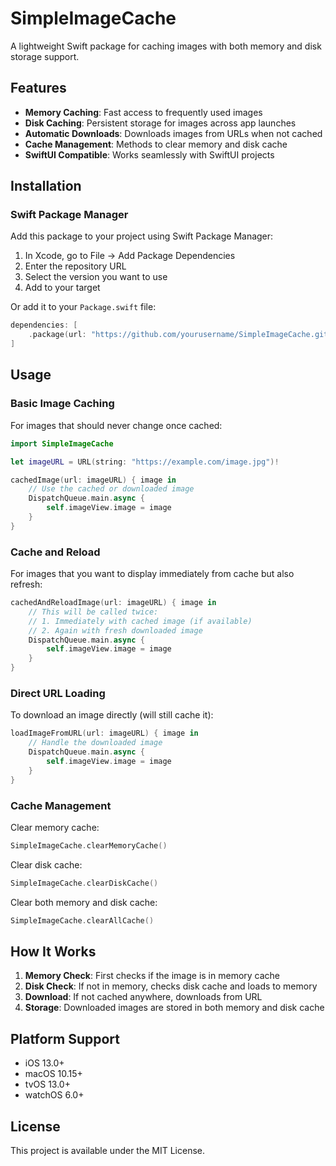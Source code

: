 
# SimpleImageCache

A lightweight Swift package for caching images with both memory and disk storage support.

## Features

- **Memory Caching**: Fast access to frequently used images
- **Disk Caching**: Persistent storage for images across app launches
- **Automatic Downloads**: Downloads images from URLs when not cached
- **Cache Management**: Methods to clear memory and disk cache
- **SwiftUI Compatible**: Works seamlessly with SwiftUI projects

## Installation

### Swift Package Manager

Add this package to your project using Swift Package Manager:

1. In Xcode, go to File → Add Package Dependencies
2. Enter the repository URL
3. Select the version you want to use
4. Add to your target

Or add it to your `Package.swift` file:

```swift
dependencies: [
    .package(url: "https://github.com/yourusername/SimpleImageCache.git", from: "1.0.0")
]
```

## Usage

### Basic Image Caching

For images that should never change once cached:

```swift
import SimpleImageCache

let imageURL = URL(string: "https://example.com/image.jpg")!

cachedImage(url: imageURL) { image in
    // Use the cached or downloaded image
    DispatchQueue.main.async {
        self.imageView.image = image
    }
}
```

### Cache and Reload

For images that you want to display immediately from cache but also refresh:

```swift
cachedAndReloadImage(url: imageURL) { image in
    // This will be called twice:
    // 1. Immediately with cached image (if available)
    // 2. Again with fresh downloaded image
    DispatchQueue.main.async {
        self.imageView.image = image
    }
}
```

### Direct URL Loading

To download an image directly (will still cache it):

```swift
loadImageFromURL(url: imageURL) { image in
    // Handle the downloaded image
    DispatchQueue.main.async {
        self.imageView.image = image
    }
}
```

### Cache Management

Clear memory cache:
```swift
SimpleImageCache.clearMemoryCache()
```

Clear disk cache:
```swift
SimpleImageCache.clearDiskCache()
```

Clear both memory and disk cache:
```swift
SimpleImageCache.clearAllCache()
```

## How It Works

1. **Memory Check**: First checks if the image is in memory cache
2. **Disk Check**: If not in memory, checks disk cache and loads to memory
3. **Download**: If not cached anywhere, downloads from URL
4. **Storage**: Downloaded images are stored in both memory and disk cache

## Platform Support

- iOS 13.0+
- macOS 10.15+
- tvOS 13.0+
- watchOS 6.0+

## License

This project is available under the MIT License.
